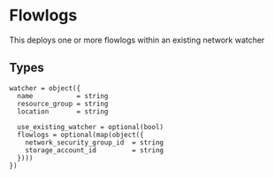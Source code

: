 # Flowlogs

This deploys one or more flowlogs within an existing network watcher

## Types

```hcl
watcher = object({
  name           = string
  resource_group = string
  location       = string

  use_existing_watcher = optional(bool)
  flowlogs = optional(map(object({
    network_security_group_id  = string
    storage_account_id         = string
  })))
})
```